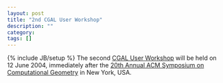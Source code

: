 ```yaml
---
layout: post
title: "2nd CGAL User Workshop"
description: ""
category: 
tags: []
---
```

{% include JB/setup %}
The second <a href="{{BASE_PATH}}/Events/UserWorkshop/2004/index.html">CGAL User Workshop</a> will be held on 12 June 2004, immediately after the <A HREF="http://socg.poly.edu/home.htm"> 20th Annual ACM Symposium on Computational Geometry</A> in New York, USA.
